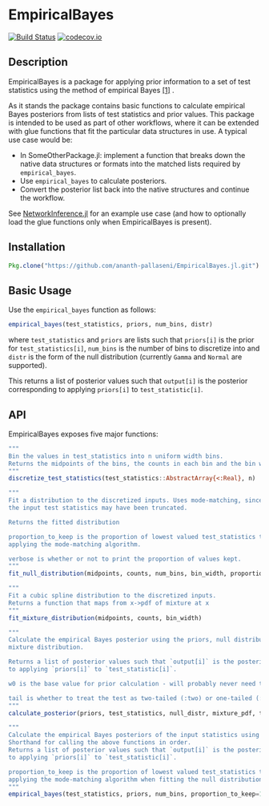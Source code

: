 # EmpiricalBayes

[![Build Status](https://travis-ci.org/ananth-pallaseni/EmpiricalBayes.jl.svg?branch=master)](https://travis-ci.org/ananth-pallaseni/EmpiricalBayes.jl)
[![codecov.io](http://codecov.io/github/ananth-pallaseni/EmpiricalBayes.jl/coverage.svg?branch=master)](http://codecov.io/github/ananth-pallaseni/EmpiricalBayes.jl?branch=master)

## Description
EmpiricalBayes is a package for applying prior information to a set of test statistics using the method of empirical Bayes [[1]](https://en.wikipedia.org/wiki/Empirical_Bayes_method) .

As it stands the package contains basic functions to calculate empirical Bayes posteriors from lists of test statistics and prior values. This package is intended to be used as part of other workflows, where it can be extended with glue functions that fit the particular data structures in use. A typical use case would be:
- In SomeOtherPackage.jl: implement a function that breaks down the native data structures or formats into the matched lists required by `empirical_bayes`.
- Use `empirical_bayes` to calculate posteriors.
- Convert the posterior list back into the native structures and continue the workflow.

See [NetworkInference.jl](https://github.com/Tchanders/NetworkInference.jl) for an example use case (and how to optionally load the glue functions only when EmpiricalBayes is present).


## Installation
```julia
Pkg.clone("https://github.com/ananth-pallaseni/EmpiricalBayes.jl.git")
```

## Basic Usage
Use the ```empirical_bayes``` function as follows:

```julia
empirical_bayes(test_statistics, priors, num_bins, distr)
```

where `test_statistics` and `priors` are lists such that `priors[i]` is the prior for `test_statistics[i]`, `num_bins` is the number of bins to discretize into and `distr` is the form of the null distribution (currently `Gamma` and `Normal` are supported).

This returns a list of posterior values such that `output[i]` is the posterior corresponding to applying `priors[i]` to `test_statistic[i]`.

## API
EmpiricalBayes exposes five major functions:

```julia
"""
Bin the values in test_statistics into n uniform width bins.
Returns the midpoints of the bins, the counts in each bin and the bin width.
"""
discretize_test_statistics(test_statistics::AbstractArray{<:Real}, n)
```

```julia
"""
Fit a distribution to the discretized inputs. Uses mode-matching, since
the input test statistics may have been truncated.

Returns the fitted distribution

proportion_to_keep is the proportion of lowest valued test_statistics to keep before
applying the mode-matching algorithm.

verbose is whether or not to print the proportion of values kept.
"""
fit_null_distribution(midpoints, counts, num_bins, bin_width, proportion_to_keep, distr; verbose = true)
```

```julia
"""
Fit a cubic spline distribution to the discretized inputs.
Returns a function that maps from x->pdf of mixture at x
"""
fit_mixture_distribution(midpoints, counts, bin_width)
```

```julia
"""
Calculate the empirical Bayes posterior using the priors, null distribution and
mixture distribution.

Returns a list of posterior values such that `output[i]` is the posterior corresponding
to applying `priors[i]` to `test_statistic[i]`.

w0 is the base value for prior calculation - will probably never need to be changed.

tail is whether to treat the test as two-tailed (:two) or one-tailed (:lower or :upper)
"""
calculate_posterior(priors, test_statistics, null_distr, mixture_pdf, tail, w0=0.0)
```

```julia
"""
Calculate the empirical Bayes posteriors of the input statistics using the priors.
Shorthand for calling the above functions in order.
Returns a list of posterior values such that `output[i]` is the posterior corresponding
to applying `priors[i]` to `test_statistic[i]`.

proportion_to_keep is the proportion of lowest valued test_statistics to keep before
applying the mode-matching algorithm when fitting the null distribution.
"""
empirical_bayes(test_statistics, priors, num_bins, proportion_to_keep=1.0, tail=:two, w0 = 0.0)
```
